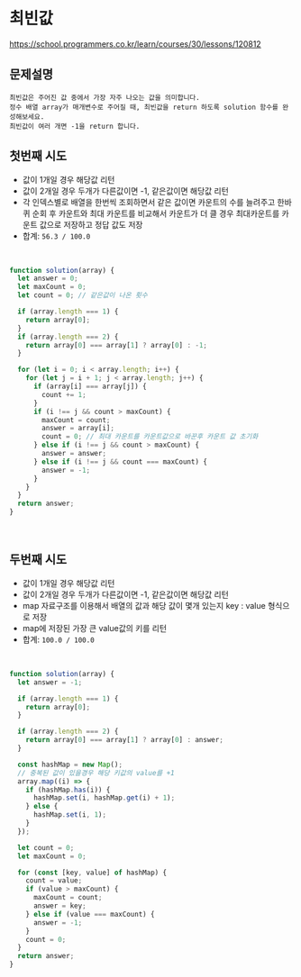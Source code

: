 # 최빈값

https://school.programmers.co.kr/learn/courses/30/lessons/120812

## 문제설명

```
최빈값은 주어진 값 중에서 가장 자주 나오는 값을 의미합니다.
정수 배열 array가 매개변수로 주어질 때, 최빈값을 return 하도록 solution 함수를 완성해보세요.
최빈값이 여러 개면 -1을 return 합니다.
```

## 첫번째 시도

- 값이 1개일 경우 해당값 리턴
- 값이 2개일 경우 두개가 다른값이면 -1, 같은값이면 해당값 리턴
- 각 인덱스별로 배열을 한번씩 조회하면서 같은 값이면 카운트의 수를 늘려주고 한바퀴 순회 후 카운트와 최대 카운트를 비교해서 카운트가 더 클 경우 최대카운트를 카운트 값으로 저장하고 정답 값도 저장
- 합계: `56.3 / 100.0`

<br>

```javascript
function solution(array) {
  let answer = 0;
  let maxCount = 0;
  let count = 0; // 같은값이 나온 횟수

  if (array.length === 1) {
    return array[0];
  }
  if (array.length === 2) {
    return array[0] === array[1] ? array[0] : -1;
  }

  for (let i = 0; i < array.length; i++) {
    for (let j = i + 1; j < array.length; j++) {
      if (array[i] === array[j]) {
        count += 1;
      }
      if (i !== j && count > maxCount) {
        maxCount = count;
        answer = array[i];
        count = 0; // 최대 카운트를 카운트값으로 바꾼후 카운트 값 초기화
      } else if (i !== j && count > maxCount) {
        answer = answer;
      } else if (i !== j && count === maxCount) {
        answer = -1;
      }
    }
  }
  return answer;
}
```

<br>

## 두번째 시도

- 값이 1개일 경우 해당값 리턴
- 값이 2개일 경우 두개가 다른값이면 -1, 같은값이면 해당값 리턴
- map 자료구조를 이용해서 배열의 값과 해당 값이 몇개 있는지 key : value 형식으로 저장
- map에 저장된 가장 큰 value값의 키를 리턴
- 합계: `100.0 / 100.0`

<br>

```javascript
function solution(array) {
  let answer = -1;

  if (array.length === 1) {
    return array[0];
  }

  if (array.length === 2) {
    return array[0] === array[1] ? array[0] : answer;
  }

  const hashMap = new Map();
  // 중복된 값이 있을경우 해당 키값의 value를 +1
  array.map((i) => {
    if (hashMap.has(i)) {
      hashMap.set(i, hashMap.get(i) + 1);
    } else {
      hashMap.set(i, 1);
    }
  });

  let count = 0;
  let maxCount = 0;

  for (const [key, value] of hashMap) {
    count = value;
    if (value > maxCount) {
      maxCount = count;
      answer = key;
    } else if (value === maxCount) {
      answer = -1;
    }
    count = 0;
  }
  return answer;
}
```
